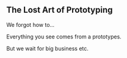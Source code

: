 ## The Lost Art of Prototyping

We forgot how to...

Everything you see comes from a prototypes. 

But we wait for big business etc.

